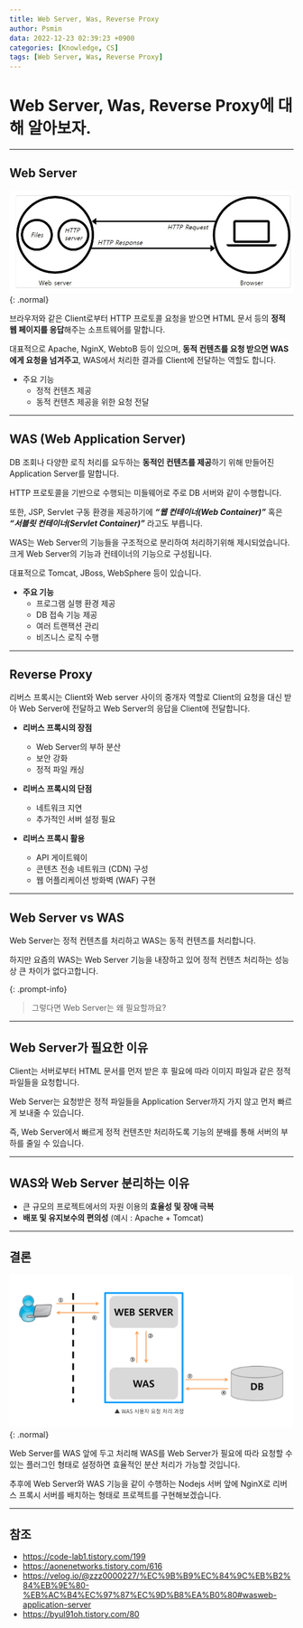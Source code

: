 ```yaml
---
title: Web Server, Was, Reverse Proxy
author: Psmin
data: 2022-12-23 02:39:23 +0900
categories: [Knowledge, CS]
tags: [Web Server, Was, Reverse Proxy]
---
```


# Web Server, Was, Reverse Proxy에 대해 알아보자.

---

## Web Server

![Web-Server](/assets/img/web-server.jpg){: .normal}

브라우저와 같은 Client로부터 HTTP 프로토콜 요청을 받으면 HTML 문서 등의 **정적 웹 페이지를 응답**해주는 소프트웨어를 말합니다.

대표적으로 Apache, NginX, WebtoB 등이 있으며, **동적 컨텐츠를 요청 받으면 WAS에게 요청을 넘겨주고**, WAS에서 처리한 결과를 Client에 전달하는 역할도 합니다.

- 주요 기능
  - 정적 컨텐츠 제공
  - 동적 컨텐츠 제공을 위한 요청 전달

---

## WAS (Web Application Server)

DB 조회나 다양한 로직 처리를 요두하는 **동적인 컨텐츠를 제공**하기 위해 만들어진 Application Server를 말합니다.

HTTP 프로토콜을 기반으로 수행되는 미들웨어로 주로 DB 서버와 같이 수행합니다.

또한, JSP, Servlet 구동 환경을 제공하기에 **_“웹 컨테이너(Web Container)”_** 혹은 **_“서블릿 컨테이너(Servlet Container)”_** 라고도 부릅니다.

WAS는 Web Server의 기능들을 구조적으로 분리하여 처리하기위해 제시되었습니다.  
크게 Web Server의 기능과 컨테이너의 기능으로 구성됩니다.

대표적으로 Tomcat, JBoss, WebSphere 등이 있습니다.

- **주요 기능**
  - 프로그램 실행 환경 제공
  - DB 접속 기능 제공
  - 여러 트랜잭션 관리
  - 비즈니스 로직 수행

---

## Reverse Proxy

리버스 프록시는 Client와 Web server 사이의 중개자 역할로 Client의 요청을 대신 받아 Web Server에 전달하고 Web Server의 응답을 Client에 전달합니다.

- **리버스 프록시의 장점**

  - Web Server의 부하 분산
  - 보안 강화
  - 정적 파일 캐싱

- **리버스 프록시의 단점**

  - 네트워크 지연
  - 추가적인 서버 설정 필요

- **리버스 프록시 활용**

  - API 게이트웨이
  - 콘텐츠 전송 네트워크 (CDN) 구성
  - 웹 어플리케이션 방화벽 (WAF) 구현

---

## Web Server vs WAS

Web Server는 정적 컨텐츠를 처리하고 WAS는 동적 컨텐츠를 처리합니다.

하지만 요즘의 WAS는 Web Server 기능을 내장하고 있어 정적 컨텐츠 처리하는 성능상 큰 차이가 없다고합니다.

{: .prompt-info}

> 그렇다면 Web Server는 왜 필요할까요?

---

## Web Server가 필요한 이유

Client는 서버로부터 HTML 문서를 먼저 받은 후 필요에 따라 이미지 파일과 같은 정적 파일들을 요청합니다.

Web Server는 요청받은 정적 파일들을 Application Server까지 가지 않고 먼저 빠르게 보내줄 수 있습니다.

즉, Web Server에서 빠르게 정적 컨텐츠만 처리하도록 기능의 분배를 통해 서버의 부하를 줄일 수 있습니다.

---

## WAS와 Web Server 분리하는 이유

- 큰 규모의 프로젝트에서의 자원 이용의 **효율성 및 장애 극복**
- **배포 및 유지보수의 편의성** (예시 : Apache + Tomcat)

---

## 결론

![Web-Server](/assets/img/web-server-was.png){: .normal}

Web Server를 WAS 앞에 두고 처리해 WAS를 Web Server가 필요에 따라 요청할 수 있는 플러그인 형태로 설정하면 효율적인 분산 처리가 가능할 것입니다.

추후에 Web Server와 WAS 기능을 같이 수행하는 Nodejs 서버 앞에 NginX로 리버스 프록시 서버를 배치하는 형태로 프로젝트를 구현해보겠습니다.

---

## 참조

- <https://code-lab1.tistory.com/199>
- <https://aonenetworks.tistory.com/616>
- <https://velog.io/@zzz0000227/%EC%9B%B9%EC%84%9C%EB%B2%84%EB%9E%80-%EB%AC%B4%EC%97%87%EC%9D%B8%EA%B0%80#wasweb-application-server>
- <https://byul91oh.tistory.com/80>
